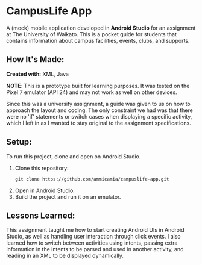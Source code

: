 # CampusLife App
A (mock) mobile application developed in **Android Studio** for an assignment at The University of Waikato. This is a pocket guide for students that contains information about campus facilities, events, clubs, and supports.

## How It's Made:
**Created with:** XML, Java

**NOTE**: This is a prototype built for learning purposes. It was tested on the Pixel 7 emulator (API 24) and may not work as well on other devices.

Since this was a university assignment, a guide was given to us on how to approach the layout and coding. The only constraint we had was that there were no 'if' statements or switch cases when displaying a specific activity, which I left in as I wanted to stay original to the assignment specifications.

## Setup:
To run this project, clone and open on Android Studio.
1. Clone this repository:
   ```
   git clone https://github.com/ammicamia/campuslife-app.git
   ```
2. Open in Android Studio.
3. Build the project and run it on an emulator.

## Lessons Learned:
This assignment taught me how to start creating Android UIs in Android Studio, as well as handling user interaction through click events. I also learned how to switch between activities using intents, passing extra information in the intents to be parsed and used in another activity, and reading in an XML to be displayed dynamically.
